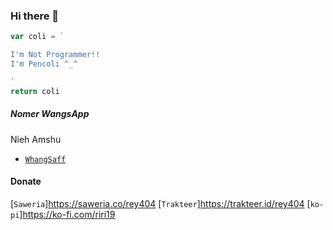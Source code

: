 ### Hi there 👋
```js
var coli = `

I'm Not Programmer!!
I'm Pencoli ^_^

`
return coli
```

##### Nomer WangsApp 
Nieh Amshu
* [`WhangSaff`](https://wa.me/6289677763976?text=Banh+dah+Comli+belum?+🗿)

#### Donate
[`Saweria`]https://saweria.co/rey404
[`Trakteer`]https://trakteer.id/rey404
[`ko-pi`]https://ko-fi.com/riri19




<!--
**RTeam1/RTeam1** is a ✨ _special_ ✨ repository because its `README.md` (this file) appears on your GitHub profile.

Here are some ideas to get you started:

- 🔭 I’m currently working on ...
- 🌱 I’m currently learning ...
- 👯 I’m looking to collaborate on ...
- 🤔 I’m looking for help with ...
- 💬 Ask me about ...
- 📫 How to reach me: ...
- 😄 Pronouns: ...
- ⚡ Fun fact: ...
--!>
